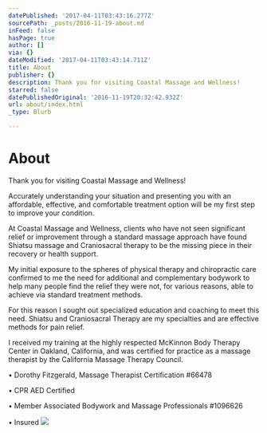 ```yaml
---
datePublished: '2017-04-11T03:43:16.277Z'
sourcePath: _posts/2016-11-19-about.md
inFeed: false
hasPage: true
author: []
via: {}
dateModified: '2017-04-11T03:43:14.711Z'
title: About
publisher: {}
description: Thank you for visiting Coastal Massage and Wellness!
starred: false
datePublishedOriginal: '2016-11-19T20:32:42.932Z'
url: about/index.html
_type: Blurb

---
```

# **About**

Thank you for visiting Coastal Massage and Wellness!

Accurately understanding your situation and presenting you with an affordable, effective, and comfortable treatment option will be my first step to improve your condition.

At Coastal Massage and Wellness, clients who have not seen significant relief or improvement through a standard massage approach have found Shiatsu massage and Craniosacral therapy to be the missing piece in their recovery or health support.

My initial exposure to the spheres of physical therapy and chiropractic care confirmed to me the need for additional and complementary bodywork to help many people find the relief they were not, for various reasons, able to achieve via standard treatment methods.

For this reason I sought out specialized education and coaching to meet this need. Shiatsu and Craniosacral Therapy are my specialties and are effective methods for pain relief.

I received my training at the highly respected McKinnon Body Therapy Center in Oakland, California, and was certified for practice as a massage therapist by the California Massage Therapy Council.

• Dorothy Fitzgerald, Massage Therapist Certification \#66478

• CPR AED Certified

• Member Associated Bodywork and Massage Professionals \#1096626

• Insured
![](https://the-grid-user-content.s3-us-west-2.amazonaws.com/8dfc2295-a1a6-4aa1-9878-40673cdb21bb.jpg)